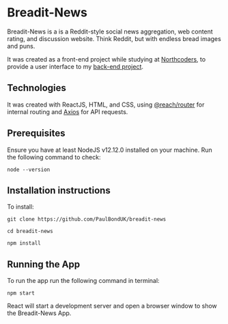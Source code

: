 # Breadit-News

Breadit-News is a is a Reddit-style social news aggregation, web content rating, and discussion website. Think Reddit, but with endless bread images and puns.

It was created as a front-end project while studying at [Northcoders](https://www.northcoders.com), to provide a user interface to my [back-end project](https://github.com/PaulBondUK/be-nc-news).

## Technologies

It was created with ReactJS, HTML, and CSS, using [@reach/router](https://github.com/reach/router) for internal routing and [Axios](https://github.com/axios/axios) for API requests.

## Prerequisites

Ensure you have at least NodeJS v12.12.0 installed on your machine. Run the following command to check:

```
node --version
```

## Installation instructions

To install:

```
git clone https://github.com/PaulBondUK/breadit-news

cd breadit-news

npm install
```

## Running the App

To run the app run the following command in terminal:

```
npm start
```

React will start a development server and open a browser window to show the Breadit-News App.
